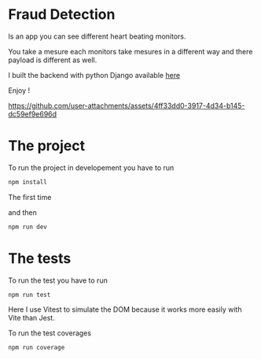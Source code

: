 # Fraud Detection

Is an app you can see different heart beating monitors.

You take a mesure each monitors take mesures in a different way and there payload is different as well.

I built the backend with python Django available [here](https://github.com/steven3092/fraud_detection_backend)

Enjoy !

https://github.com/user-attachments/assets/4ff33dd0-3917-4d34-b145-dc59ef9e696d

# The project

To run the project in developement you have to run

```bash
npm install
```
The first time

and then 

```bash
npm run dev
```

# The tests


To run the test you have to run

```bash
npm run test
```

Here I use Vitest to simulate the DOM because it works more easily with Vite than Jest.

To run the test coverages

```bash
npm run coverage
```




